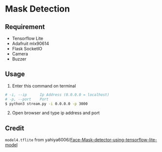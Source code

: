 # Mask Detection

## Requirement
- Tensorflow Lite
- Adafruit mlx90614
- Flask SocketIO
- Camera
- Buzzer

## Usage
1. Enter this command on terminal
```bash
# -i, --ip      Ip Address (0.0.0.0 = localhost)
# -p, --port    Port
$ python3 stream.py -i 0.0.0.0 -p 3000
```

2. Open browser and type ip address and port

## Credit
`model4.tflite` from yahiya6006/[Face-Mask-detector-using-tensorflow-lite-model](https://github.com/yahiya6006/Face-Mask-detector-using-tensorflow-lite-model)